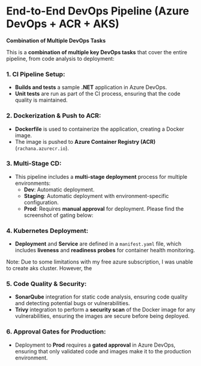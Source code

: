 # End-to-End DevOps Pipeline (Azure DevOps + ACR + AKS)

**Combination of Multiple DevOps Tasks**

This is a **combination of multiple key DevOps tasks** that cover the entire pipeline, from code analysis to deployment:

### 1. **CI Pipeline Setup**: 
   - **Builds and tests** a sample **.NET** application in Azure DevOps.
   - **Unit tests** are run as part of the CI process, ensuring that the code quality is maintained.

### 2. **Dockerization & Push to ACR**:
   - **Dockerfile** is used to containerize the application, creating a Docker image.
   - The image is pushed to **Azure Container Registry (ACR)** (`rachana.azurecr.io`).

### 3. **Multi-Stage CD**:
   - This pipeline includes a **multi-stage deployment** process for multiple environments:
     - **Dev**: Automatic deployment.
     - **Staging**: Automatic deployment with environment-specific configuration.
     - **Prod**: Requires **manual approval** for deployment. Please find the screenshot of gating below:

### 4. **Kubernetes Deployment**:
   - **Deployment** and **Service** are defined in a `manifest.yaml` file, which includes **liveness** and **readiness probes** for container health monitoring.

Note: Due to some limitations with my free azure subscription, I was unable to create aks cluster. However, the 

### 5. **Code Quality & Security**:
   - **SonarQube** integration for static code analysis, ensuring code quality and detecting potential bugs or vulnerabilities.
   - **Trivy** integration to perform a **security scan** of the Docker image for any vulnerabilities, ensuring the images are secure before being deployed.

### 6. **Approval Gates for Production**:
   - Deployment to **Prod** requires a **gated approval** in Azure DevOps, ensuring that only validated code and images make it to the production environment.




